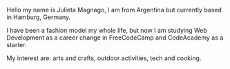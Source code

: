 Hello my name is Julieta Magnago, I am from Argentina but currently based in Hamburg, Germany.

I have been a fashion model my whole life, but now I am studying Web Development as a career change in FreeCodeCamp and CodeAcademy as a starter. 

My interest are: arts and crafts, outdoor activities, tech and cooking.

